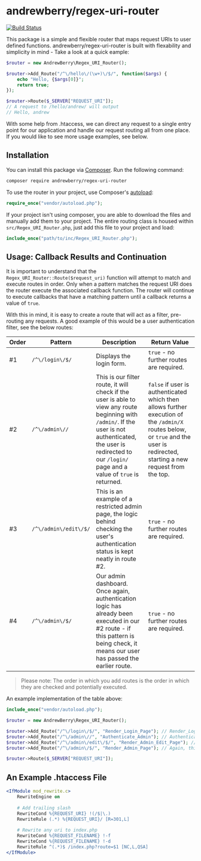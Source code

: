 # andrewberry/regex-uri-router
[![Build Status](https://travis-ci.org/AndrewBerry/regex-uri-router.svg?branch=master)](https://travis-ci.org/AndrewBerry/regex-uri-router)

This package is a simple and flexible router that maps request URIs to user defined functions. andrewberry/regex-uri-router is built with flexability and simplicity in mind - Take a look at a quick eample:

```php
$router = new AndrewBerry\Regex_URI_Router();

$router->Add_Route("/^\/hello\/(\w+)\/$/", function($args) {
    echo "Hello, {$args[0]}";
    return true;
});

$router->Route($_SERVER["REQUEST_URI"]);
// A request to /hello/andrew/ will output
// Hello, andrew
```

With some help from .htaccess, we can direct any request to a single entry point for our application and handle our request routing all from one place. If you would like to see more usage examples, see below.

## Installation

You can install this package via [Composer](https://getcomposer.org/). Run the following command:
```bash
composer require andrewberry/regex-uri-router
```

To use the router in your project, use Composer's [autoload](https://getcomposer.org/doc/00-intro.md#autoloading):
```php
require_once("vendor/autoload.php");
```

If your project isn't using composer, you are able to download the files and manually add them to your project. The entire routing class is housed within `src/Regex_URI_Router.php`, just add this file to your project and load:
```php
include_once("path/to/inc/Regex_URI_Router.php");
```

## Usage: Callback Results and Continuation

It is important to understand that the `Regex_URI_Router::Route($request_uri)` function will attempt to match and execute routes in order. Only when a pattern matches the request URI does the router execute the associated callback function. The router will continue to execute callbacks that have a matching pattern until a callback returns a value of `true`.

With this in mind, it is easy to create a route that will act as a filter, pre-routing any requests. A good example of this would be a user authentication filter, see the below routes:

Order|Pattern|Description|Return Value
---|---|---|---
#1|`/^\/login\/$/`|Displays the login form.|`true` - no further routes are required.
#2|`/^\/admin\//`|This is our filter route, it will check if the user is able to view any route beginning with `/admin/`. If the user is not authenticated, the user is redirected to our `/login/` page and a value of `true` is returned.|`false` if user is authenticated which then allows further execution of the `/admin/X` routes below, or `true` and the user is redirected, starting a new request from the top.
#3|`/^\/admin\/edit\/$/`|This is an example of a restricted admin page, the logic behind checking the user's authentication status is kept neatly in route #2.|`true` - no further routes are required.
#4|`/^\/admin\/$/`|Our admin dashboard. Once again, authentication logic has already been executed in our #2 route - if this pattern is being check, it means our user has passed the earlier route.|`true` - no further routes are required.

> Please note: The order in which you add routes is the order in which they are checked and potentially executed.

An example implementation of the table above:
```php
include_once("vendor/autoload.php");

$router = new AndrewBerry\Regex_URI_Router();

$router->Add_Route("/^\/login\/$/", "Render_Login_Page"); // Render_Login_Page returns true;
$router->Add_Route("/^\/admin\//", "Authenticate_Admin"); // Authenticate_Admin redirects to /login/ if not authenticated and returns true or returns false if the user is authenticated (which allows execution of further /admin/* routes).
$router->Add_Route("/^\/admin\/edit\/$/", "Render_Admin_Edit_Page"); // This route is only checked IF the user is authenticated and false is returned from the "Authenticate_Admin" route. This route returns true.
$router->Add_Route("/^\/admin\/$/", "Render_Admin_Page"); // Again, this route is only checked IF the user is authenticated and false is returned from the "Authenticate_Admin" route. This route returns true.

$router->Route($_SERVER["REQUEST_URI"]);
```

## An Example .htaccess File
```apache
<IfModule mod_rewrite.c>
    RewriteEngine on
    
    # Add trailing slash
    RewriteCond %{REQUEST_URI} !(/$|\.) 
    RewriteRule (.*) %{REQUEST_URI}/ [R=301,L]
    
    # Rewrite any uri to index.php
    RewriteCond %{REQUEST_FILENAME} !-f
    RewriteCond %{REQUEST_FILENAME} !-d
    RewriteRule ^(.*)$ /index.php?route=$1 [NC,L,QSA]
</IfModule>
```
